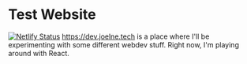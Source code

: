 # Test Website
[![Netlify Status](https://api.netlify.com/api/v1/badges/a0ae4608-c8a5-4404-9177-9bb22588a42b/deploy-status)](https://app.netlify.com/sites/joelne-test-website/deploys)
https://dev.joelne.tech is a place where I'll be experimenting with some different webdev stuff. Right now, I'm playing around with React.
